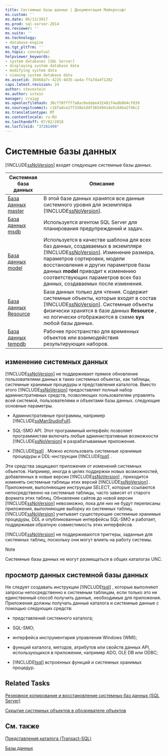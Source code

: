 ```yaml
---
title: Системные базы данных | Документация Майкрософт
ms.custom: ''
ms.date: 06/13/2017
ms.prod: sql-server-2014
ms.reviewer: ''
ms.suite: ''
ms.technology:
- database-engine
ms.tgt_pltfrm: ''
ms.topic: conceptual
helpviewer_keywords:
- system databases [SQL Server]
- displaying system database data
- modifying system data
- viewing system database data
ms.assetid: 30468a7c-4225-4d35-aa4a-ffa7da4f1282
caps.latest.revision: 24
author: stevestein
ms.author: sstein
manager: craigg
ms.openlocfilehash: 38cf70ffff7a8ac0edabe432481f4adb064cf039
ms.sourcegitcommit: c18fadce27f330e1d4f36549414e5c84ba2f46c2
ms.translationtype: MT
ms.contentlocale: ru-RU
ms.lasthandoff: 07/02/2018
ms.locfileid: "37281490"
---
```

# <a name="system-databases"></a>Системные базы данных
  [!INCLUDE[ssNoVersion](../../includes/ssnoversion-md.md)] входят следующие системные базы данных.  
  
|Системная база данных|Описание|  
|---------------------|-----------------|  
|[База данных master](master-database.md)|В этой базе данных хранятся все данные системного уровня для экземпляра [!INCLUDE[ssNoVersion](../../includes/ssnoversion-md.md)].|  
|[База данных msdb](msdb-database.md)|Используется агентом SQL Server для планирования предупреждений и задач.|  
|[База данных model](model-database.md)|Используется в качестве шаблона для всех баз данных, создаваемых в экземпляре [!INCLUDE[ssNoVersion](../../includes/ssnoversion-md.md)]. Изменение размера, параметров сортировки, модели восстановления и других параметров базы данных **model** приводит к изменению соответствующих параметров всех баз данных, создаваемых после изменения.|  
|[База данных Resource](resource-database.md)|База данных только для чтения. Содержит системные объекты, которые входят в состав [!INCLUDE[ssNoVersion](../../includes/ssnoversion-md.md)]. Системные объекты физически хранятся в базе данных **Resource** , но логически отображаются в схеме **sys** любой базы данных.|  
|[База данных tempdb](tempdb-database.md)|Рабочее пространство для временных объектов или взаимодействия результирующих наборов.|  
  
## <a name="modifying-system-data"></a>изменение системных данных  
 [!INCLUDE[ssNoVersion](../../includes/ssnoversion-md.md)] не поддерживает прямое обновление пользователями данных в таких системных объектах, как таблицы, системные хранимые процедуры и представления каталогов. Вместо этого [!INCLUDE[ssNoVersion](../../includes/ssnoversion-md.md)] предоставляет полный набор административных средств, позволяющих пользователям управлять всей системой, пользователями и объектами базы данных. следующие основные параметры.  
  
-   Административные программы, например [!INCLUDE[ssManStudioFull](../../includes/ssmanstudiofull-md.md)].  
  
-   SQL-SMO API. Этот программный интерфейс позволяет программистам включать любые административные возможности [!INCLUDE[ssNoVersion](../../includes/ssnoversion-md.md)] в разрабатываемые приложения.  
  
-   [!INCLUDE[tsql](../../includes/tsql-md.md)] . Можно использовать системные хранимые процедуры и DDL-инструкции [!INCLUDE[tsql](../../includes/tsql-md.md)] .  
  
 Эти средства защищают приложения от изменений системных объектов. Например, иногда в целях поддержки новых возможностей, добавленных в новые версии [!INCLUDE[ssNoVersion](../../includes/ssnoversion-md.md)] , приходится изменять системные таблицы этих версий [!INCLUDE[ssNoVersion](../../includes/ssnoversion-md.md)] . Приложения, выполняющие инструкции SELECT, которые ссылаются непосредственно на системные таблицы, часто зависят от старого формата этих таблиц. Обновление сайтов до новой версии [!INCLUDE[ssNoVersion](../../includes/ssnoversion-md.md)] невозможно, пока для них не будут переписаны приложения, выполняющие выборку из системных таблиц. [!INCLUDE[ssNoVersion](../../includes/ssnoversion-md.md)] учитывает существующие системные хранимые процедуры, DDL и опубликованные интерфейсы SQL-SMO и работает, поддерживая обратную совместимость этих интерфейсов.  
  
 [!INCLUDE[ssNoVersion](../../includes/ssnoversion-md.md)] не поддерживаются триггеры, заданные для системных таблиц, поскольку они могут влиять на работу системы.  
  
> [!NOTE]  
>  Системные базы данных не могут размещаться в общих каталогах UNC.  
  
## <a name="viewing-system-database-data"></a>просмотр данных системной базы данных  
 Не следует создавать инструкции [!INCLUDE[tsql](../../includes/tsql-md.md)] , которые выполняют запросы непосредственно к системным таблицам, если только это не единственный способ получить данные, необходимые для приложения. Приложения должны получать данные каталога и системные данные с помощью следующих средств:  
  
-   представлений системного каталога;  
  
-   SQL-SMO;  
  
-   интерфейса инструментария управления Windows (WMI);  
  
-   функций каталога, методов, атрибутов или свойств данных API, использующихся в приложении, например ADO, OLE DB или ODBC;  
  
-   [!INCLUDE[tsql](../../includes/tsql-md.md)] встроенных функций и системных хранимых процедур.  
  
## <a name="related-tasks"></a>Related Tasks  
 [Резервное копирование и восстановление системных баз данных (SQL Server)](../backup-restore/back-up-and-restore-of-system-databases-sql-server.md)  
  
 [Скрытие системных объектов в обозревателе объектов](../../ssms/object/object-explorer.md)  
  
## <a name="related-content"></a>См. также  
 [Представления каталога (Transact-SQL)](/sql/relational-databases/system-catalog-views/catalog-views-transact-sql)  
  
 [Базы данных](databases.md)  
  
  
